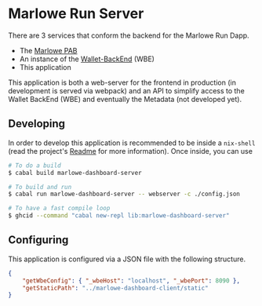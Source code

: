 # Marlowe Run Server

There are 3 services that conform the backend for the Marlowe Run Dapp.
* The [Marlowe PAB](../marlowe/pab)
* An instance of the [Wallet-BackEnd](https://github.com/input-output-hk/cardano-wallet) (WBE)
* This application

This application is both a web-server for the frontend in production (in development is served via webpack) and an API to simplify access to the Wallet BackEnd (WBE) and eventually the Metadata (not developed yet).

## Developing
In order to develop this application is recommended to be inside a `nix-shell` (read the project's [Readme](../README.adoc) for more information). Once inside, you can use

```bash
# To do a build
$ cabal build marlowe-dashboard-server

# To build and run
$ cabal run marlowe-dashboard-server -- webserver -c ./config.json

# To have a fast compile loop
$ ghcid --command "cabal new-repl lib:marlowe-dashboard-server"
```

## Configuring

This application is configured via a JSON file with the following structure.

```json
{
    "getWbeConfig": { "_wbeHost": "localhost", "_wbePort": 8090 },
    "getStaticPath": "../marlowe-dashboard-client/static"
}
```


